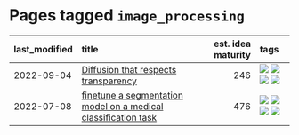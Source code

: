 # Pages tagged `image_processing`

|last_modified|title|est. idea maturity|tags
|:---|:---|---:|:---|
|2022-09-04|[Diffusion that respects transparency](../diffusion-that-respects-transparency.md)|246|[![](https://img.shields.io/badge/tag-completed-c4c41f)](../tags/completed.md) [![](https://img.shields.io/badge/tag-diffusion-1ee399)](../tags/diffusion.md) [![](https://img.shields.io/badge/tag-image_processing-82d6e)](../tags/image_processing.md) [![](https://img.shields.io/badge/tag-transparency-49fd1a)](../tags/transparency.md)|
|2022-07-08|[finetune a segmentation model on a medical classification task](../finetune_a_segmentation_model_on_a_medical_classification_task.md)|476|[![](https://img.shields.io/badge/tag-experimental-d5f6c6)](../tags/experimental.md) [![](https://img.shields.io/badge/tag-image_processing-82d6e)](../tags/image_processing.md) [![](https://img.shields.io/badge/tag-medical_image_analysis-752fd7)](../tags/medical_image_analysis.md) [![](https://img.shields.io/badge/tag-tooling-12eec5)](../tags/tooling.md)|